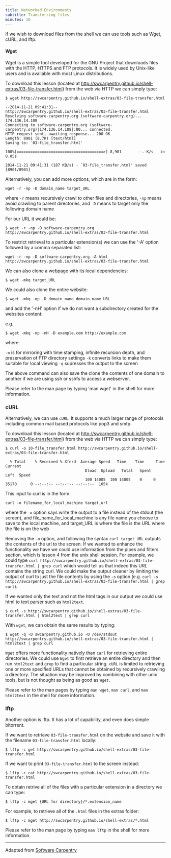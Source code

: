```yaml
---
title: Networked Environments
subtitle: Transferring files
minutes: 10
---
```


If we wish to download files from the shell we can use tools such as
Wget, cURL, and lftp.

#### Wget

Wget is a simple tool developed for the GNU Project that downloads files with the HTTP, HTTPS and FTP protocols. It is widely used by Unix-like users and is available with most Linux distributions.

To download this lesson (located at http://swcarpentry.github.io/shell-extras/03-file-transfer.html) from the web via HTTP we can simply type:

~~~{.bash}
$ wget http://swcarpentry.github.io/shell-extras/03-file-transfer.html
~~~
~~~{.output}
--2014-11-21 09:41:31--  
http://swcarpentry.github.io/shell-extras/03-file-transfer.html
Resolving software-carpentry.org (software-carpentry.org)... 174.136.14.108
Connecting to software-carpentry.org (software-carpentry.org)|174.136.14.108|:80... connected.
HTTP request sent, awaiting response... 200 OK
Length: 8901 (8.7K) [text/html]
Saving to: `03-file_transfer.html'

100%[======================================>] 8,901       --.-K/s   in 0.05s   

2014-11-21 09:41:31 (187 KB/s) - `03-file_transfer.html' saved [8901/8901]
~~~

Alternatively, you can add more options, which are in the form:

~~~{.bash}
wget -r -np -D domain_name target_URL
~~~

where `-r` means recursively crawl to other files and directories, `-np` means avoid crawling to parent directories, and `-D` means to target only the following domain name

For our URL it would be:

~~~{.bash}
$ wget -r -np -D software-carpentry.org http://swcarpentry.github.io/shell-extras/03-file-transfer.html
~~~

To restrict retrieval to a particular extension(s) we can use the '-A' option followed by a comma separated list:

~~~{.bash}
wget -r -np -D software-carpentry.org -A html http://swcarpentry.github.io/shell-extras/03-file-transfer.html
~~~

We can also clone a webpage with its local dependencies:

~~~{.bash}
$ wget -mkq target_URL
~~~

We could also clone the entire website:

~~~{.bash}
$ wget -mkq -np -D domain_name domain_name_URL
~~~

and add the '-nH' option if we do not want a subdirectory created for the websites content:

e.g.

~~~{.bash}
$ wget -mkq -np -nH -D example.com http://example.com
~~~

where:

`-m` is for mirroring with time stamping, infinite recursion depth, and preservation of FTP directory settings
`-k` converts links to make them suitable for local viewing
`-q` supresses the output to the screen

The above command can also save the clone the contents of one domain to another if we are using ssh or sshfs to access a webserver.

Please refer to the man page by typing 'man wget' in the shell for more information.

### cURL

Alternatively, we can use `cURL`. It supports a much larger range of protocols including common mail based protocols like pop3 and smtp.

To download this lesson (located at http://swcarpentry.github.io/shell-extras/03-file-transfer.html) from the web via HTTP we can simply type:

~~~{.bash}
$ curl -o 10-file_transfer.html http://swcarpentry.github.io/shell-extras/03-file-transfer.html
~~~
~~~{.output}
  % Total    % Received % Xferd  Average Speed   Time    Time     Time  Current
                                   Dload  Upload   Total   Spent    Left  Speed
                                   100 14005  100 14005    0     0  35170      0 --:--:-- --:--:-- --:--:--  105k
~~~

This input to curl is in the form:

~~~{.bash}
curl -o filename_for_local_machine target_url
~~~

where the `-o` option says write the output to a file instead of the stdout (the screen), and file_name_for_local_machine is any file name you choose to save to the local machine, and target_URL is where the file is the URL where the file is on the web

Removing the `-o` option, and following the syntax `curl target_URL` outputs the contents of the url to the screen. If we wanted to enhance the functionality we have we could use information from the pipes and filters section, which is lesson 4 from the unix shell session.
For example, we could type `curl http://swcarpentry.github.io/shell-extras/03-file-transfer.html
 | grep curl` which would tell us that indeed this URL contains the string curl. We could make the output cleaner by limiting the output of curl to just the file contents by using the `-s` option
(e.g. `curl -s http://swcarpentry.github.io/shell-extras/03-file-transfer.html | grep curl`).

If we wanted only the text and not the html tags in our output we could use html to text parser such as `html2text`.

~~~{.bash}
$ curl -s http://swcarpentry.github.io/shell-extras/03-file-transfer.html | html2text | grep curl
~~~

With `wget`, we can obtain the same results by typing:

~~~{.bash}
$ wget -q -D swcarpentry.github.io -O /dev/stdout http://swcarpentry.github.io/shell-extras/03-file-transfer.html | html2text | grep curl
~~~

`Wget` offers more functionality natively than `curl` for retrieving entire directories. We could use `Wget` to first retrieve an entire directory and then run `html2text` and `grep` to find a particular string. `cURL` is limited to retrieving one or more specified URLs that cannot be obtained by recursively crawling a directory. The situation may be improved by combining with other unix tools, but is not thought as being as good as `Wget`.

Please refer to the man pages by typing `man wget`, `man curl`, and `man html2text` in the shell for more information.

### lftp

Another option is lftp. It has a lot of capability, and even does simple bitorrent.

If we want to retrieve `03-file-transfer.html` on the website and save it with the filename `03-file-transfer.html` locally:

~~~{.bash}
$ lftp -c get http://swcarpentry.github.io/shell-extras/03-file-transfer.html
~~~

If we want to print `03-file-transfer.html` to the screen instead:

~~~{.bash}
$ lftp -c cat http://swcarpentry.github.io/shell-extras/03-file-transfer.html
~~~

To obtain retrive all of the files with a particular extension in a directory we can type:

~~~{.bash}
$ lftp -c mget {URL for directory}/*.extension_name
~~~

For example, to retrieve all of the `.html` files in the extras folder:

~~~{.bash}
$ lftp -c mget http://swcarpentry.github.io/shell-extras/*.html
~~~

Please refer to the man page by typing `man lftp` in the shell for more information.

---

Adapted from [Software Carpentry](https://github.com/swcarpentry/shell-extras)
